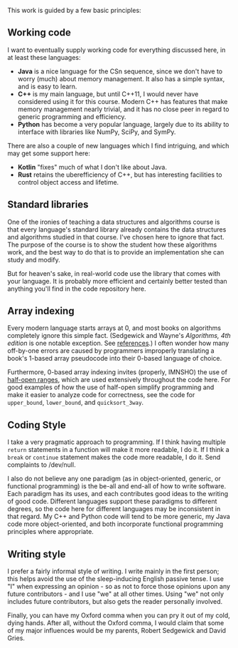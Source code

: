 This work is guided by a few basic principles:

## Working code
I want to eventually supply working code for everything discussed here,
in at least these languages:
* **Java** is a nice language for the CSn sequence,
since we don't have to worry (much) about memory management.
It also has a simple syntax, and is easy to learn.
* **C++** is my main language, but until C++11, I would never have considered using it
for this course.
Modern C++ has features that make memory management nearly trivial,
and it has no close peer in regard to generic programming and efficiency.
* **Python** has become a very popular language,
largely due to its ability to interface with libraries
like NumPy, SciPy, and SymPy.

There are also a couple of new languages which I find intriguing,
and which may get some support here:
* **Kotlin** "fixes" much of what I don't like about Java.
* **Rust** retains the uberefficiency of C++, but has interesting facilities
to control object access and lifetime.

## Standard libraries
One of the ironies of teaching a data structures and algorithms course
is that every language's standard library already contains
the data structures and algorithms studied in that course.
I've chosen here to ignore that fact.
The purpose of the course is to show the student
how these algorithms work,
and the best way to do that is to provide an implementation she can
study and modify.

But for heaven's sake,
in real-world code use the library that comes with your language.
It is probably more efficient and certainly better tested
than anything you'll find in the code repository here.

## Array indexing
Every modern language starts arrays at 0,
and most books on algorithms completely ignore this simple fact.
(Sedgewick and Wayne's _Algorithms, 4th edition_ is one notable exception.
See [references](References.md).)
I often wonder how many off-by-one errors are caused
by programmers improperly translating a book's 1-based array pseudocode
into their 0-based language of choice.

Furthermore, 0-based array indexing invites (properly, IMNSHO)
the use of [half-open ranges](CS1/Half-open-ranges),
which are used extensively throughout the code here.
For good examples of how the use of half-open simplify programming
and make it easier to analyze code for correctness,
see the code for `upper_bound`, `lower_bound`, and `quicksort_3way`.

## Coding Style
I take a very pragmatic approach to programming.
If I think having multiple `return` statements in a function will make it
more readable, I do it.
If I think a `break` or `continue` statement makes the code more readable,
I do it.
Send complaints to /dev/null.

I also do not believe any one paradigm
(as in object-oriented, generic, or functional programming)
is the be-all and end-all of how to write software.
Each paradigm has its uses,
and each contributes good ideas to the writing of good code.
Different languages support these paradigms to different degrees,
so the code here for different languages
may be inconsistent in that regard.
My C++ and Python code will tend to be more generic,
my Java code more object-oriented,
and both incorporate functional programming principles
where appropriate.

## Writing style
I prefer a fairly informal style of writing.
I write mainly in the first person;
this helps avoid the use of the
sleep-inducing English passive tense.
I use "I" when expressing an opinion -
so as not to force those opinions upon any future contributors - 
and I use "we" at all other times.
Using "we" not only includes future contributors,
but also gets the reader personally involved.

Finally, you can have my Oxford comma
when you can pry it out of my cold, dying hands.
After all, without the Oxford comma,
I would claim that some of my major influences
would be my parents, Robert Sedgewick and David Gries.
